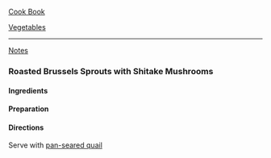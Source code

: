 [Cook Book](https://github.com/vmsmith/CookBook/blob/master/README.md)  

[Vegetables](https://github.com/vmsmith/CookBook/blob/master/vegetables.md)  

-----  

[Notes](https://github.com/vmsmith/CookBook/blob/master/notes.md)  

### Roasted Brussels Sprouts with Shitake Mushrooms  

#### Ingredients  


#### Preparation  


#### Directions  


Serve with [pan-seared quail](https://github.com/vmsmith/CookBook/blob/master/poultry_fowl.md)
